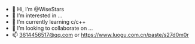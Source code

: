 - 👋 Hi, I’m @WiseStars
- 👀 I’m interested in ...
- 🌱 I’m currently learning c/c++
- 💞️ I’m looking to collaborate on ...
- 📫 3614456517@qq.com or https://www.luogu.com.cn/paste/s27d0m0r

<!---
WiseStars/WiseStars is a ✨ special ✨ repository because its `README.md` (this file) appears on your GitHub profile.
You can click the Preview link to take a look at your changes.
--->
